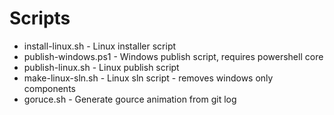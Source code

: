 # Scripts

* install-linux.sh - Linux installer script
* publish-windows.ps1 - Windows publish script, requires powershell core
* publish-linux.sh - Linux publish script
* make-linux-sln.sh - Linux sln script - removes windows only components
* goruce.sh - Generate gource animation from git log
